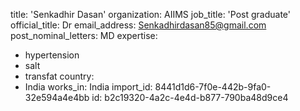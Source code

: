 title: 'Senkadhir Dasan'
organization: AIIMS
job_title: 'Post graduate'
official_title: Dr
email_address: Senkadhirdasan85@gmail.com
post_nominal_letters: MD
expertise:
  - hypertension
  - salt
  - transfat
country:
  - India
works_in: India
import_id: 8441d1d6-7f0e-442b-9fa0-32e594a4e4bb
id: b2c19320-4a2c-4e4d-b877-790ba48d9ce4
